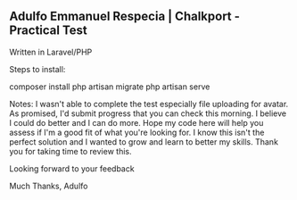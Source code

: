 ## Adulfo Emmanuel Respecia | Chalkport - Practical Test

Written in Laravel/PHP

Steps to install:

composer install
php artisan migrate
php artisan serve

Notes:
I wasn't able to complete the test especially file uploading for avatar. As promised, I'd submit progress that you can check this morning. I believe I could do better and I can do more. Hope my code here will help you assess if I'm a good fit of what you're looking for. I know this isn't the perfect solution and I wanted to grow and learn to better my skills. Thank you for taking time to review this.

Looking forward to your feedback

Much Thanks,
Adulfo
